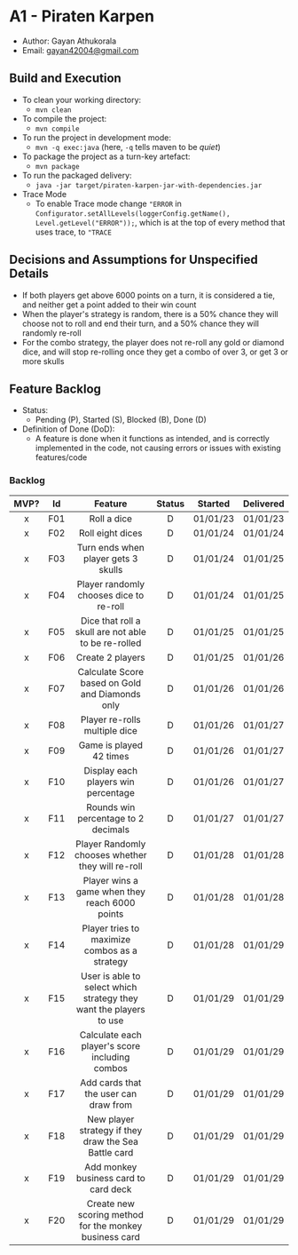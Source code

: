 # A1 - Piraten Karpen

  * Author: Gayan Athukorala
  * Email: gayan42004@gmail.com

## Build and Execution

  * To clean your working directory:
    * `mvn clean`
  * To compile the project:
    * `mvn compile`
  * To run the project in development mode:
    * `mvn -q exec:java` (here, `-q` tells maven to be _quiet_)
  * To package the project as a turn-key artefact:
    * `mvn package`
  * To run the packaged delivery:
    * `java -jar target/piraten-karpen-jar-with-dependencies.jar` 
  * Trace Mode
    * To enable Trace mode change `"ERROR` in `Configurator.setAllLevels(loggerConfig.getName(), Level.getLevel("ERROR"));`, which is at the top of every method that uses trace, to `"TRACE`



## Decisions and Assumptions for Unspecified Details
* If both players get above 6000 points on a turn, it is considered a tie, and neither get a point added to their win count
* When the player's strategy is random, there is a 50% chance they will choose not to roll and end their turn, and a 50% chance they will randomly re-roll
* For the combo strategy, the player does not re-roll any gold or diamond dice, and will stop re-rolling once they get a combo of over 3, or get 3 or more skulls

## Feature Backlog

 * Status: 
   * Pending (P), Started (S), Blocked (B), Done (D)
 * Definition of Done (DoD):
   * A feature is done when it functions as intended, and is correctly implemented in the code, not causing errors or issues with existing features/code

### Backlog 

| MVP? | Id  |                              Feature                               | Status |  Started   | Delivered |
|:----:|:---:|:------------------------------------------------------------------:|:------:|:----------:|:---------:|
|  x   | F01 |                            Roll a dice                             |   D    |  01/01/23  | 01/01/23  |
|  x   | F02 |                          Roll eight dices                          |   D    |  01/01/24  | 01/01/24  |
|  x   | F03 |                Turn ends when player gets 3 skulls                 |   D    |  01/01/24  | 01/01/25  |
|  x   | F04 |              Player randomly chooses dice to re-roll               |   D    |  01/01/24  | 01/01/25  |
|  x   | F05 |        Dice that roll a skull are not able to be re-rolled         |   D    |  01/01/25  | 01/01/25  |
|  x   | F06 |                          Create 2 players                          |   D    |  01/01/25  | 01/01/26  |
|  x   | F07 |          Calculate Score based on Gold and Diamonds only           |   D    |  01/01/26  | 01/01/26  |
|  x   | F08 |                   Player re-rolls multiple dice                    |   D    |  01/01/26  | 01/01/27  |
|  x   | F09 |                      Game is played 42 times                       |   D    |  01/01/26  | 01/01/27  |
|  x   | F10 |                Display each players win percentage                 |   D    |  01/01/26  | 01/01/27  |
|  x   | F11 |                Rounds win percentage to 2 decimals                 |   D    |  01/01/27  | 01/01/27  |
|  x   | F12 |         Player Randomly chooses whether they will re-roll          |   D    |  01/01/28  | 01/01/28  |
|  x   | F13 |           Player wins a game when they reach 6000 points           |   D    |  01/01/28  | 01/01/28  |
|  x   | F14 |           Player tries to maximize combos as a strategy            |   D    |  01/01/28  | 01/01/29  |
|  x   | F15 | User is able to select which strategy they want the players to use |   D    |  01/01/29  | 01/01/29  |
|  x   | F16 |           Calculate each player's score including combos           |   D    |  01/01/29  | 01/01/29  |
|  x   | F17 |               Add cards that the user can draw from                |   D    |  01/01/29  | 01/01/29  |
|  x   | F18 |        New player strategy if they draw the Sea Battle card        |   D    |  01/01/29  | 01/01/29  |
|  x   | F19 |               Add monkey business card to card deck                |   D    |  01/01/29  | 01/01/29  |
|  x   | F20 |       Create new scoring method for the monkey business card       |   D    |  01/01/29  | 01/01/29  |

